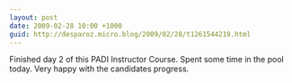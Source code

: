 ```yaml
---
layout: post
date: 2009-02-28 10:00 +1000
guid: http://desparoz.micro.blog/2009/02/28/t1261544219.html
---
```

Finished day 2 of this PADI Instructor Course.  Spent some time in the pool today.  Very happy with the candidates progress.
